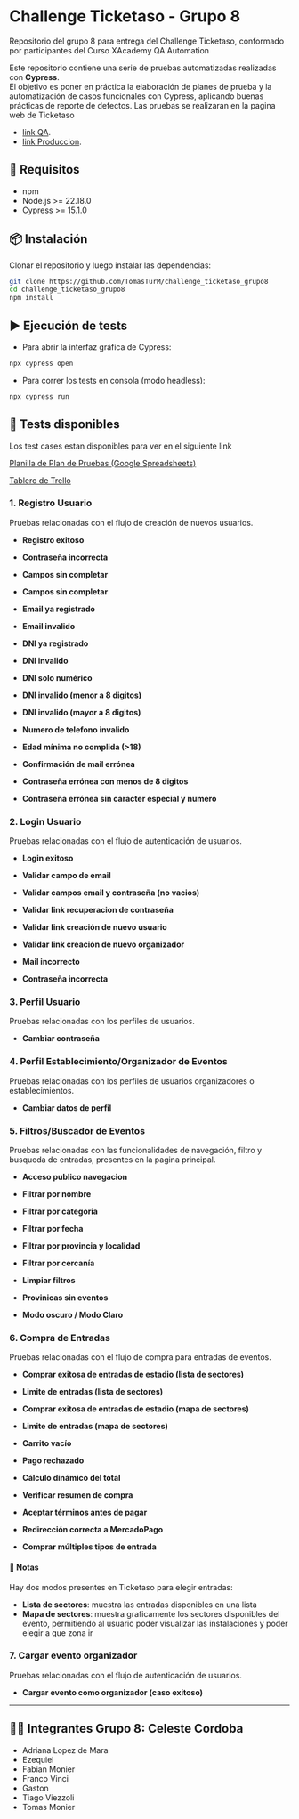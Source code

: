 # Challenge Ticketaso - Grupo 8

Repositorio del grupo 8 para entrega del Challenge Ticketaso, conformado por participantes del Curso XAcademy QA Automation 

Este repositorio contiene una serie de pruebas automatizadas realizadas con **Cypress**.  
El  objetivo es poner en práctica la elaboración de planes de prueba y la automatización 
de casos funcionales con Cypress, aplicando buenas prácticas de reporte de defectos.
Las pruebas se realizaran en la pagina web de Ticketaso 
- [link QA](https://vps-3696213-x.dattaweb.com/).
- [link Produccion](https://ticketazo.com.ar).

## 🚀 Requisitos
- npm
- Node.js >= 22.18.0
- Cypress >= 15.1.0

## 📦 Instalación
Clonar el repositorio y luego instalar las dependencias:

```bash
git clone https://github.com/TomasTurM/challenge_ticketaso_grupo8
cd challenge_ticketaso_grupo8
npm install
```

## ▶️ Ejecución de tests

- Para abrir la interfaz gráfica de Cypress:
```bash
npx cypress open
```

- Para correr los tests en consola (modo headless):
```bash
npx cypress run
```

## 🔑 Tests disponibles

Los test cases estan disponibles para ver en el siguiente link

[Planilla de Plan de Pruebas (Google Spreadsheets)](https://docs.google.com/spreadsheets/d/1hQVeDdiBqR1mtWfs-KDt2vLJZ8Ix0Yo6/edit?usp=sharing&ouid=117098021920744709897&rtpof=true&sd=true)

[Tablero de Trello](https://trello.com/b/PTYfUdfS/trello-challenge-grupo-8)

### 1. Registro Usuario
Pruebas relacionadas con el flujo de creación de nuevos usuarios.

- **Registro exitoso**  

- **Contraseña incorrecta**  

- **Campos sin completar**  

- **Campos sin completar**  

- **Email ya registrado**  

- **Email invalido**  

- **DNI ya registrado**  

- **DNI invalido**  

- **DNI solo numérico**  

- **DNI invalido (menor a 8 digitos)**  

- **DNI invalido (mayor a 8 digitos)**  

- **Numero de telefono invalido**  

- **Edad mínima no complida (>18)**  

- **Confirmación de mail errónea**  

- **Contraseña errónea con menos de 8 digitos**  

- **Contraseña errónea sin caracter especial y numero**  

### 2. Login Usuario 
Pruebas relacionadas con el flujo de autenticación de usuarios.

- **Login exitoso**  

- **Validar campo de email**  

- **Validar campos email y contraseña (no vacios)**  

- **Validar link recuperacion de contraseña**  

- **Validar link creación de nuevo usuario**  

- **Validar link creación de nuevo organizador**  

- **Mail incorrecto**  

- **Contraseña incorrecta**  

### 3. Perfil Usuario
Pruebas relacionadas con los perfiles de usuarios.

- **Cambiar contraseña**  

### 4. Perfil Establecimiento/Organizador de Eventos 
Pruebas relacionadas con los perfiles de usuarios organizadores o establecimientos.

- **Cambiar datos de perfil**  

### 5. Filtros/Buscador de Eventos 
Pruebas relacionadas con las funcionalidades de navegación, filtro y busqueda de entradas, presentes en la pagina principal.

- **Acceso publico navegacion**  

- **Filtrar por nombre**  

- **Filtrar por categoria**  

- **Filtrar por fecha**  

- **Filtrar por provincia y localidad**  

- **Filtrar por cercanía**  

- **Limpiar filtros**  

- **Provinicas sin eventos**  

- **Modo oscuro / Modo Claro**  

### 6. Compra de Entradas 
Pruebas relacionadas con el flujo de compra para entradas de eventos.

- **Comprar exitosa de entradas de estadio (lista de sectores)**  

- **Limite de entradas (lista de sectores)**  

- **Comprar exitosa de entradas de estadio (mapa de sectores)**  

- **Limite de entradas (mapa de sectores)**  

- **Carrito vacío**  

- **Pago rechazado**  

- **Cálculo dinámico del total**  

- **Verificar resumen de compra**  

- **Aceptar términos antes de pagar**  

- **Redirección correcta a MercadoPago**  

- **Comprar múltiples tipos de entrada**  

#### 📝 Notas 
Hay dos modos presentes en Ticketaso para elegir entradas: 

- **Lista de sectores**: muestra las entradas disponibles en una lista
- **Mapa de sectores**: muestra graficamente los sectores disponibles del evento, 
permitiendo al usuario poder visualizar las instalaciones y poder elegir a que zona ir

### 7. Cargar evento organizador  
Pruebas relacionadas con el flujo de autenticación de usuarios. 

- **Cargar evento como organizador (caso exitoso)**  

--- 

## 👨‍💻 Integrantes Grupo 8: Celeste Cordoba

- Adriana Lopez de Mara
- Ezequiel
- Fabian Monier
- Franco Vinci
- Gaston
- Tiago Viezzoli
- Tomas Monier